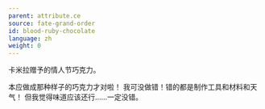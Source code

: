 ```yaml
---
parent: attribute.ce
source: fate-grand-order
id: blood-ruby-chocolate
language: zh
weight: 0
---
```


卡米拉赠予的情人节巧克力。

本应做成那种样子的巧克力才对啦！
我可没做错！错的都是制作工具和材料和天气！
但我觉得味道应该还行……一定没错。
